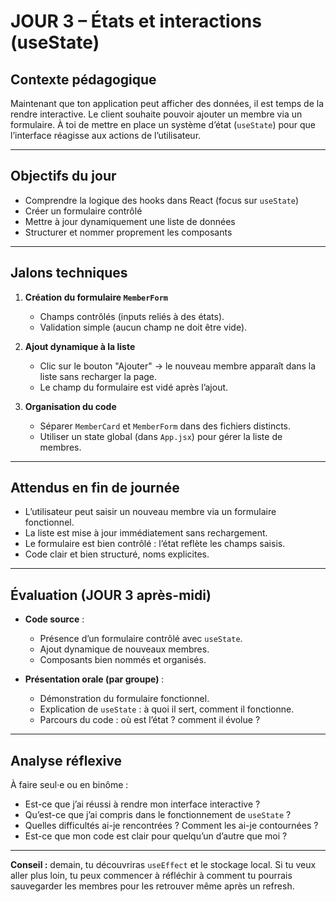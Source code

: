 # JOUR 3 – États et interactions (useState)

## Contexte pédagogique

Maintenant que ton application peut afficher des données, il est temps de la rendre interactive. Le client souhaite pouvoir ajouter un membre via un formulaire. À toi de mettre en place un système d’état (`useState`) pour que l’interface réagisse aux actions de l’utilisateur.

---

## Objectifs du jour

- Comprendre la logique des hooks dans React (focus sur `useState`)
- Créer un formulaire contrôlé
- Mettre à jour dynamiquement une liste de données
- Structurer et nommer proprement les composants

---

## Jalons techniques

1. **Création du formulaire `MemberForm`**
   - Champs contrôlés (inputs reliés à des états).
   - Validation simple (aucun champ ne doit être vide).

2. **Ajout dynamique à la liste**
   - Clic sur le bouton "Ajouter" → le nouveau membre apparaît dans la liste sans recharger la page.
   - Le champ du formulaire est vidé après l’ajout.

3. **Organisation du code**
   - Séparer `MemberCard` et `MemberForm` dans des fichiers distincts.
   - Utiliser un state global (dans `App.jsx`) pour gérer la liste de membres.

---

## Attendus en fin de journée

- L’utilisateur peut saisir un nouveau membre via un formulaire fonctionnel.
- La liste est mise à jour immédiatement sans rechargement.
- Le formulaire est bien contrôlé : l’état reflète les champs saisis.
- Code clair et bien structuré, noms explicites.

---

## Évaluation (JOUR 3 après-midi)

- **Code source** :
  - Présence d’un formulaire contrôlé avec `useState`.
  - Ajout dynamique de nouveaux membres.
  - Composants bien nommés et organisés.

- **Présentation orale (par groupe)** :
  - Démonstration du formulaire fonctionnel.
  - Explication de `useState` : à quoi il sert, comment il fonctionne.
  - Parcours du code : où est l’état ? comment il évolue ?

---

## Analyse réflexive

À faire seul·e ou en binôme :
- Est-ce que j’ai réussi à rendre mon interface interactive ?
- Qu’est-ce que j’ai compris dans le fonctionnement de `useState` ?
- Quelles difficultés ai-je rencontrées ? Comment les ai-je contournées ?
- Est-ce que mon code est clair pour quelqu’un d’autre que moi ?

---

**Conseil :** demain, tu découvriras `useEffect` et le stockage local. Si tu veux aller plus loin, tu peux commencer à réfléchir à comment tu pourrais sauvegarder les membres pour les retrouver même après un refresh.
